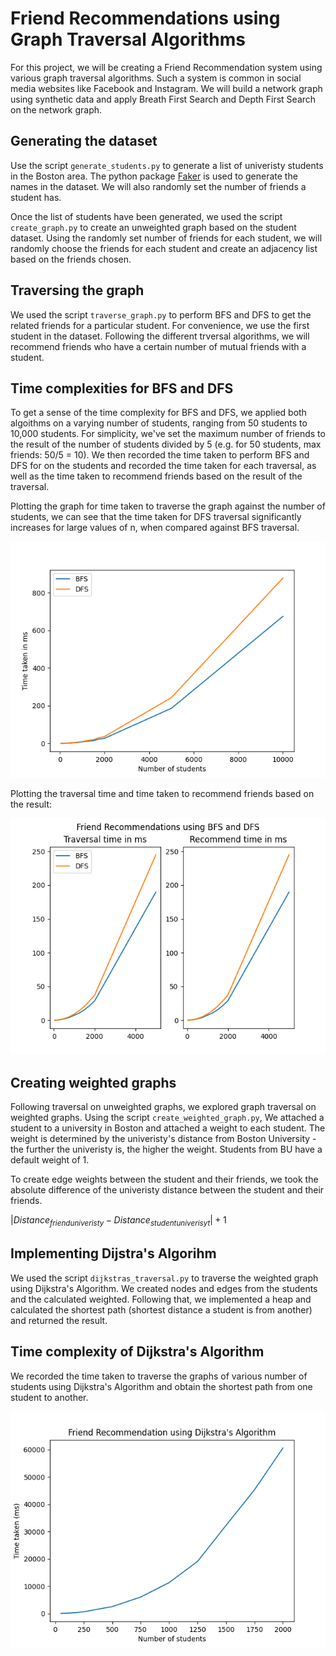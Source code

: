 # Friend Recommendations using Graph Traversal Algorithms

For this project, we will be creating a Friend Recommendation system using various graph traversal algorithms. Such a system is common in social media websites like Facebook and Instagram. We will build a network graph using synthetic data and apply Breath First Search and Depth First Search on the network graph.

## Generating the dataset
Use the script `generate_students.py` to generate a list of univeristy students in the Boston area. The python package [Faker](https://faker.readthedocs.io/en/master/) is used to generate the names in the dataset. We will also randomly set the number of friends a student has. 

Once the list of students have been generated, we used the script `create_graph.py` to create an unweighted graph based on the student dataset. Using the randomly set number of friends for each student, we will randomly choose the friends for each student and create an adjacency list based on the friends chosen.

## Traversing the graph
We used the script `traverse_graph.py` to perform BFS and DFS to get the related friends for a particular student. For convenience, we use the first student in the dataset. Following the different trversal algorithms, we will recommend friends who have a certain number of mutual friends with a student. 

## Time complexities for BFS and DFS
To get a sense of the time complexity for BFS and DFS, we applied both algoithms on a varying number of students, ranging from 50 students to 10,000 students. For simplicity, we've set the maximum number of friends to the result of the number of students divided by 5 (e.g. for 50 students, max friends: 50/5 = 10). We then recorded the time taken to perform BFS and DFS for on the students and recorded the time taken for each traversal, as well as the time taken to recommend friends based on the result of the traversal. 

Plotting the graph for time taken to traverse the graph against the number of students, we can see that the time taken for DFS traversal significantly increases for large values of n, when compared against BFS traversal. 

![plot](assets/Figure_1.png)

Plotting the traversal time and time taken to recommend friends based on the result:

![subplot](assets/Figure_2.png)

## Creating weighted graphs
Following traversal on unweighted graphs, we explored graph traversal on weighted graphs. Using the script `create_weighted_graph.py`, We attached a student to a university in Boston and attached a weight to each student. The weight is determined by the univeristy's distance from Boston University - the further the univeristy is, the higher the weight. Students from BU have a default weight of 1. 

To create edge weights between the student and their friends, we took the absolute difference of the univeristy distance between the student and their friends.

$|Distance_{frienduniveristy} - Distance_{studentuniverisyt}| + 1$

## Implementing Dijstra's Algorihm
We used the script `dijkstras_traversal.py` to traverse the weighted graph using Dijkstra's Algorithm. We created nodes and edges from the students and the calculated weighted. Following that, we implemented a heap and calculated the shortest path (shortest distance a student is from another) and returned the result. 


## Time complexity of Dijkstra's Algorithm
We recorded the time taken to traverse the graphs of various number of students using Dijkstra's Algorithm and obtain the shortest path from one student to another. 

![plot](assets/dijkstra.png)
